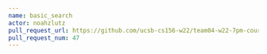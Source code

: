 ```yaml
---
name: basic_search
actor: noahzlutz
pull_request_url: https://github.com/ucsb-cs156-w22/team04-w22-7pm-courses/pull/47
pull_request_num: 47
---
```

